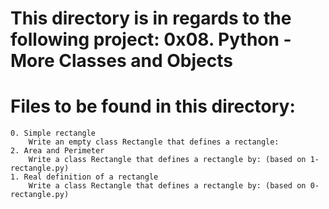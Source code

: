 # This directory is in regards to the following project: 0x08. Python - More Classes and Objects

# Files to be found in this directory:

    0. Simple rectangle 
        Write an empty class Rectangle that defines a rectangle:
    2. Area and Perimeter 
        Write a class Rectangle that defines a rectangle by: (based on 1-rectangle.py)
    1. Real definition of a rectangle 
        Write a class Rectangle that defines a rectangle by: (based on 0-rectangle.py)
    